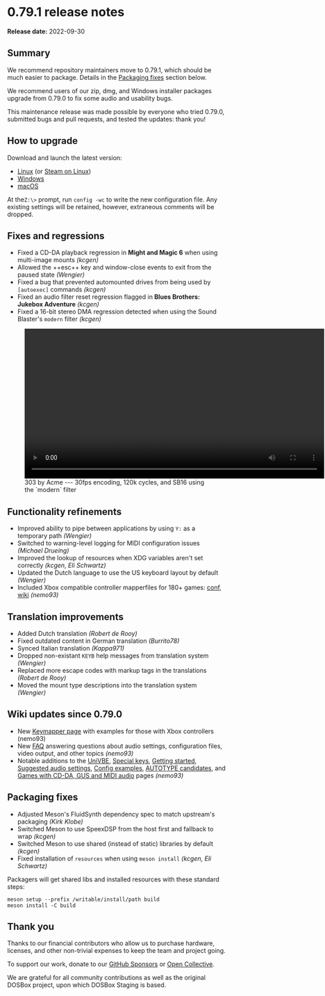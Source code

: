 # 0.79.1 release notes

**Release date:**  2022-09-30

## Summary

We recommend repository maintainers move to 0.79.1, which should be much
easier to package. Details in the [Packaging fixes](#packaging-fixes) section below.

We recommend users of our zip, dmg, and Windows installer packages upgrade
from 0.79.0 to fix some audio and usability bugs.

This maintenance release was made possible by everyone who tried 0.79.0,
submitted bugs and pull requests, and tested the updates: thank you!


## How to upgrade

Download and launch the latest version:

<div class="compact" markdown>

- [Linux](/downloads/linux/) (or [Steam on Linux](/downloads/linux#steam))
- [Windows](/downloads/windows/)
- [macOS](/downloads/macos/)

</div>

At the`Z:\>` prompt, run `config -wc` to write the new configuration file. Any
existing settings will be retained, however, extraneous comments will be
dropped.


## Fixes and regressions

- Fixed a CD-DA playback regression in **Might and Magic 6** when using multi-image mounts *(kcgen)*
- Allowed the ++esc++ key and window-close events to exit from the paused state *(Wengier)*
- Fixed a bug that prevented automounted drives from being used by `[autoexec]` commands *(kcgen)*
- Fixed an audio filter reset regression flagged in **Blues Brothers: Jukebox Adventure** *(kcgen)*
- Fixed a 16-bit stereo DMA regression detected when using the Sound Blaster's `modern` filter *(kcgen)*

<figure markdown>
  <video controls width=690><source src="../videos/79-1-sb16-modern.mp4" type="video/mp4">Your browser does not support the <code>video</code> element.</video>

  <figcaption markdown>
  303 by Acme --- 30fps encoding, 120k cycles, and SB16 using the `modern` filter
  </figcaption>
</figure>


## Functionality refinements

- Improved ability to pipe between applications by using `Y:` as a temporary path *(Wengier)*
- Switched to warning-level logging for MIDI configuration issues *(Michael Drueing)*
- Improved the lookup of resources when XDG variables aren't set correctly *(kcgen, Eli Schwartz)*
- Updated the Dutch language to use the US keyboard layout by default *(Wengier)*
- Included Xbox compatible controller mapperfiles for 180+ games: [conf](https://github.com/dosbox-staging/dosbox-staging/pull/1977), [wiki](https://github.com/dosbox-staging/dosbox-staging/wiki/Keymapper) *(nemo93)*


## Translation improvements

- Added Dutch translation *(Robert de Rooy)*
- Fixed outdated content in German translation *(Burrito78)*
- Synced Italian translation *(Kappa971)*
- Dropped non-existant `KEYB` help messages from translation system *(Wengier)*
- Replaced more escape codes with markup tags in the translations *(Robert de Rooy)*
- Moved the mount type descriptions into the translation system *(Wengier)*


## Wiki updates since 0.79.0

- New [Keymapper page](https://github.com/dosbox-staging/dosbox-staging/wiki/Keymapper) with examples for those with Xbox controllers (nemo93)
- New [FAQ](https://github.com/dosbox-staging/dosbox-staging/wiki/Frequently-Asked-Questions) answering questions about audio settings, configuration files, video output, and other topics *(nemo93)*
- Notable additions to the [UniVBE](https://github.com/dosbox-staging/dosbox-staging/wiki/UniVBE),
 [Special keys](https://github.com/dosbox-staging/dosbox-staging/wiki/Special-Keys),
 [Getting started](https://github.com/dosbox-staging/dosbox-staging/wiki/Get-Started),
 [Suggested audio settings](https://github.com/dosbox-staging/dosbox-staging/wiki/Audio-configuration-recommendations),
 [Config examples](https://github.com/dosbox-staging/dosbox-staging/wiki/Config-file-examples),
 [AUTOTYPE candidates](https://github.com/dosbox-staging/dosbox-staging/wiki/AUTOTYPE-Candidates),
 and [Games with CD-DA, GUS and MIDI audio](https://github.com/dosbox-staging/dosbox-staging/wiki/Games-with-CD-DA,-GUS-and-MIDI-audio) pages *(nemo93)*


## Packaging fixes

- Adjusted Meson's FluidSynth dependency spec to match upstream's packaging *(Kirk Klobe)*
- Switched Meson to use SpeexDSP from the host first and fallback to wrap *(kcgen)*
- Switched Meson to use shared (instead of static) libraries by default *(kcgen)*
- Fixed installation of `resources` when using `meson install` *(kcgen, Eli Schwartz)*

Packagers will get shared libs and installed resources with these standard steps:

```
meson setup --prefix /writable/install/path build
meson install -C build
```

## Thank you

Thanks to our financial contributors who allow us to purchase
hardware, licenses, and other non-trivial expenses to keep the team
and project going.

To support our work, donate to our [GitHub Sponsors](https://github.com/sponsors/dosbox-staging) or
[Open Collective](https://opencollective.com/dosbox-staging).

We are grateful for all community contributions as well as the
original DOSBox project, upon which DOSBox Staging is based.

